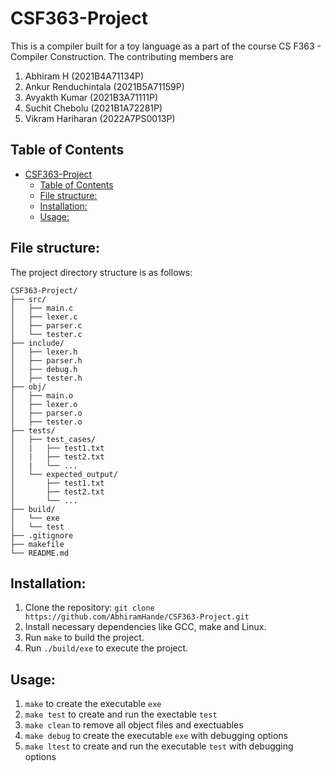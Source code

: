 # CSF363-Project
This is a compiler built for a toy language as a part of the course CS F363 - Compiler Construction. The contributing members are
1. Abhiram H (2021B4A71134P)
2. Ankur Renduchintala (2021B5A71159P)
3. Avyakth Kumar (2021B3A71111P)
4. Suchit Chebolu (2021B1A72281P)
5. Vikram Hariharan (2022A7PS0013P)

## Table of Contents
- [CSF363-Project](#csf363-project)
  - [Table of Contents](#table-of-contents)
  - [File structure:](#file-structure)
  - [Installation:](#installation)
  - [Usage:](#usage)

## File structure:
The project directory structure is as follows:
```
CSF363-Project/
├── src/
│   ├── main.c
│   ├── lexer.c
│   ├── parser.c
│   └── tester.c
├── include/
│   ├── lexer.h
│   ├── parser.h
│   ├── debug.h
│   ├── tester.h
├── obj/
│   ├── main.o
│   ├── lexer.o
│   ├── parser.o
│   ├── tester.o
├── tests/
│   ├── test_cases/
│   |   ├── test1.txt
│   |   ├── test2.txt
│   |   └── ...
│   └── expected_output/
│       ├── test1.txt
│       ├── test2.txt
│       └── ...
├── build/
│   └── exe
│   └── test
├── .gitignore
├── makefile
└── README.md
```

## Installation:
1. Clone the repository: `git clone https://github.com/AbhiramHande/CSF363-Project.git`
2. Install necessary dependencies like GCC, make and Linux.
3. Run `make` to build the project.
4. Run `./build/exe` to execute the project.
   
## Usage:
1. `make` to create the executable `exe`
2. `make test` to create and run the exectable `test`
3. `make clean` to remove all object files and exectuables
4. `make debug` to create the executable `exe` with debugging options
5. `make ltest` to create and run the executable `test` with debugging options
